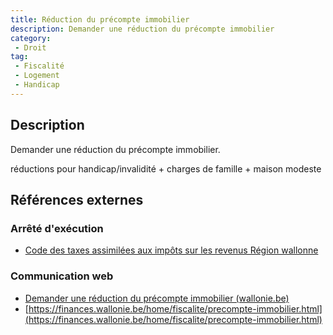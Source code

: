 ```yaml
---
title: Réduction du précompte immobilier
description: Demander une réduction du précompte immobilier
category: 
 - Droit
tag: 
 - Fiscalité
 - Logement
 - Handicap
---
```


## Description

Demander une réduction du précompte immobilier.

réductions pour handicap/invalidité + charges de famille + maison modeste

## Références externes 

### Arrêté d'exécution

- [Code des taxes assimilées aux impôts sur les revenus Région wallonne](https://wallex.wallonie.be/eli/loi-decret/1965/11/23/1111111111)
### Communication web

- [Demander une réduction du précompte immobilier (wallonie.be)](https://www.wallonie.be/fr/demarches/demander-une-reduction-du-precompte-immobilier)
- [https://finances.wallonie.be/home/fiscalite/precompte-immobilier.html](https://finances.wallonie.be/home/fiscalite/precompte-immobilier.html)


